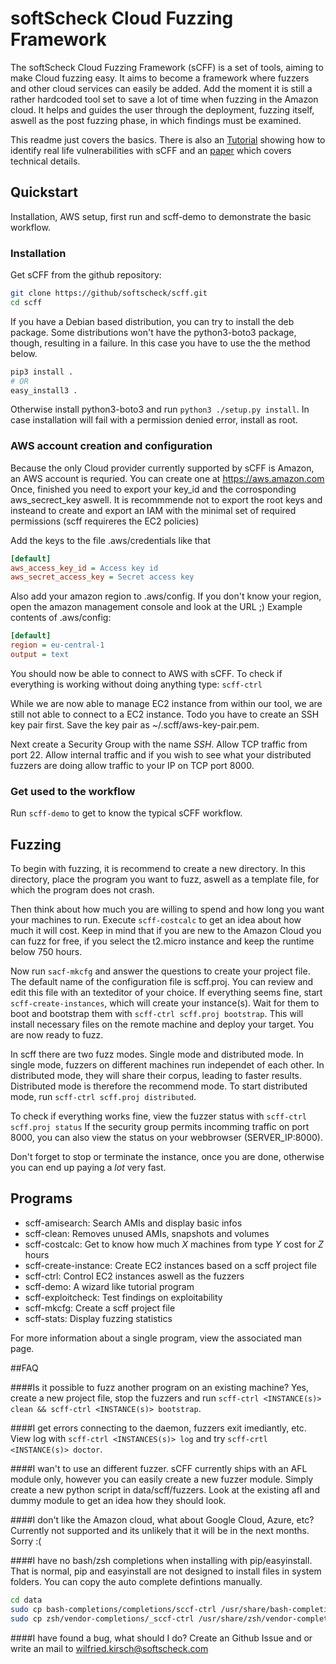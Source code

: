 # softScheck Cloud Fuzzing Framework

The softScheck Cloud Fuzzing Framework (sCFF) is a set of tools, aiming to make
Cloud fuzzing easy. It aims to become a framework where fuzzers and other cloud
services can easily be added. Add the moment it is still a rather hardcoded
tool set to save a lot of time when fuzzing in the Amazon cloud. It helps and
guides the user through the deployment, fuzzing itself, aswell as the post fuzzing phase, in which findings must be examined.

This readme just covers the basics. There is also an [Tutorial](https://www.softscheck.com/en/identifying-security-vulnerabilitis-with-cloud-fuzzing) showing how to identify real life vulnerabilities with sCFF and an 
[paper](https://www.softscheck.com/publications/Pohl_Kirsch_scff_paper_170405.pdf) which covers technical details.

## Quickstart

Installation, AWS setup, first run and scff-demo to demonstrate the basic workflow.

### Installation

Get sCFF from the github repository:
```bash
git clone https://github/softscheck/scff.git
cd scff
```

If you have a Debian based distribution, you can try to install the deb package. Some distributions won't have the
python3-boto3 package, though, resulting in a failure. In this case you have to use the the method below.

```bash
pip3 install .
# OR
easy_install3 . 
```
Otherwise install python3-boto3 and run `python3 ./setup.py install`.
In case installation will fail with a permission denied error, install as root.

### AWS account creation and configuration

Because the only Cloud provider currently supported by sCFF is Amazon, an AWS account is requried. You can create one at <https://aws.amazon.com>
Once, finished you need to export your key_id and the corrosponding aws_secrect_key aswell. It is recommmende not to export the root keys and insteand to create and export an IAM with the minimal set of required permissions (scff requireres the EC2 policies)

Add the keys to the file .aws/credentials like that
```ini
[default]
aws_access_key_id = Access key id
aws_secret_access_key = Secret access key
```

Also add your amazon region to .aws/config. If you don't know your region, open
the amazon management console and look at the URL ;)
Example contents of .aws/config:
```ini
[default]
region = eu-central-1
output = text
``` 

You should now be able to connect to AWS with sCFF. To check if everything is
working without doing anything type: `scff-ctrl`

While we are now able to manage EC2 instance from within our tool, we are still
not able to connect to a EC2 instance. Todo you have to create an SSH key pair first.
Save the key pair as ~/.scff/aws-key-pair.pem.

Next create a Security Group with the name *SSH*. Allow TCP traffic from port 22.
Allow internal traffic and if you wish to see what your distributed fuzzers are
doing allow traffic to your IP on TCP port 8000.

### Get used to the workflow

Run `scff-demo` to get to know the typical sCFF workflow.


## Fuzzing

To begin with fuzzing, it is recommend to create a new directory. In this directory,
place the program you want to fuzz, aswell as a template file, for which the program
does not crash.

Then think about how much you are willing to spend and how long you want 
your machines to run. Execute `scff-costcalc` to get an idea about how much it will cost. Keep in mind that if you are new to the Amazon Cloud you can fuzz for free, if you select the t2.micro instance and keep the runtime below 750 hours.

Now run `sacf-mkcfg` and answer the questions to create your project file. The
default name of the configuration file is scff.proj. You can review and edit this
file with an texteditor of your choice. If everything seems fine, start 
`scff-create-instances`, which will create your instance(s). Wait for them to boot
and bootstrap them with `scff-ctrl scff.proj bootstrap`. This will install necessary
files on the remote machine and deploy your target. You are now ready to fuzz.

In scff there are two fuzz modes. Single mode and distributed mode. In single mode,
fuzzers on different machines run independet of each other. In distributed mode, they
will share their corpus, leading to faster results. Distributed mode is therefore
the recommend mode. To start distributed mode, run `scff-ctrl scff.proj distributed`.

To check if everything works fine, view the fuzzer status with
`scff-ctrl scff.proj status` If the security group permits incomming traffic on port 8000, you can also view the status on your webbrowser (SERVER_IP:8000).

Don't forget to stop or terminate the instance, once you are done, otherwise you
can end up paying a *lot* very fast.


## Programs

* scff-amisearch: Search AMIs and display basic infos
* scff-clean: Removes unused AMIs, snapshots and volumes
* scff-costcalc: Get to know how much *X* machines from type *Y* cost for *Z* hours
* scff-create-instance: Create EC2 instances based on a scff project file
* scff-ctrl: Control EC2 instances aswell as the fuzzers
* scff-demo: A wizard like tutorial program
* scff-exploitcheck: Test findings on exploitability
* scff-mkcfg: Create a scff project file
* scff-stats: Display fuzzing statistics

For more information about a single program, view the associated man page.

##FAQ

####Is it possible to fuzz another program on an existing machine?
Yes, create a new project file, stop the fuzzers and run `scff-ctrl <INSTANCE(s)> clean && scff-ctrl <INSTANCE(s)> bootstrap`.

####I get errors connecting to the daemon, fuzzers exit imediantly, etc.
View log with `scff-ctrl <INSTANCES(s)> log` and try `scff-crtl <INSTANCE(s)> doctor`.

####I wan't to use an different fuzzer.
sCFF currently ships with an AFL module only, however you can easily create
a new fuzzer module. Simply create a new python script in data/scff/fuzzers.
Look at the existing afl and dummy module to get an idea how they should look.

####I don't like the Amazon cloud, what about Google Cloud, Azure, etc?
Currently not supported and its unlikely that it will be in the next months. Sorry :(

####I have no bash/zsh completions when installing with pip/easyinstall.
That is normal, pip and easyinstall are not designed to install files in system folders. You can copy the auto complete defintions manually.
```bash
cd data
sudo cp bash-completions/completions/sccf-ctrl /usr/share/bash-completions/completions
sudo cp zsh/vendor-completions/_sccf-ctrl /usr/share/zsh/vendor-completions
```
####I have found a bug, what should I do?
Create an Github Issue and or write an mail to wilfried.kirsch@softscheck.com

